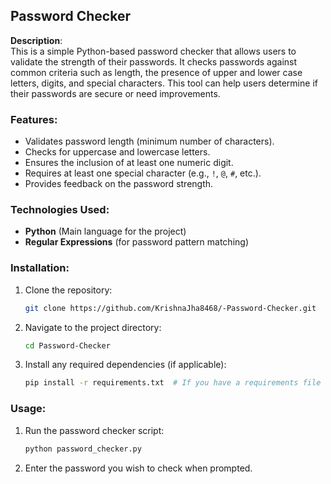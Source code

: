 ## Password Checker

**Description**:  
This is a simple Python-based password checker that allows users to validate the strength of their passwords. It checks passwords against common criteria such as length, the presence of upper and lower case letters, digits, and special characters. This tool can help users determine if their passwords are secure or need improvements.

### Features:
- Validates password length (minimum number of characters).
- Checks for uppercase and lowercase letters.
- Ensures the inclusion of at least one numeric digit.
- Requires at least one special character (e.g., `!`, `@`, `#`, etc.).
- Provides feedback on the password strength.

### Technologies Used:
- **Python** (Main language for the project)
- **Regular Expressions** (for password pattern matching)

### Installation:
1. Clone the repository:
   ```bash
   git clone https://github.com/KrishnaJha8468/-Password-Checker.git
   ```
2. Navigate to the project directory:
   ```bash
   cd Password-Checker
   ```
3. Install any required dependencies (if applicable):
   ```bash
   pip install -r requirements.txt  # If you have a requirements file
   ```

### Usage:
1. Run the password checker script:
   ```bash
   python password_checker.py
   ```
2. Enter the password you wish to check when prompted.
